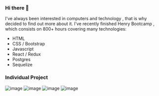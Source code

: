 ### Hi there 👋

I've always been interested in computers and technology , that is why decided to find out more
 about it. I've recently finished Henry Bootcamp , which consists on 800+ hours covering many technologies:
* HTML
* CSS / Bootstrap
* Javascript
* React / Redux
* Postgres
* Sequelize

### Individual Project
![image](https://user-images.githubusercontent.com/29823485/137779036-ec77edfe-62dd-4999-88e7-bb5e697fa9c6.png)
![image](https://user-images.githubusercontent.com/29823485/137779176-dfe69dd7-5cad-4a86-ad9e-aa385bdcb0e3.png)
![image](https://user-images.githubusercontent.com/29823485/137779250-03f2f666-23a1-4000-8885-5113deae54fa.png)
![image](https://user-images.githubusercontent.com/29823485/137779328-940f4818-d4e4-41b0-bcdc-d13e475e1dbe.png)


<!--
**josegutib/josegutib** is a ✨ _special_ ✨ repository because its `README.md` (this file) appears on your GitHub profile.

Here are some ideas to get you started:

- 🔭 I’m currently working on ...
- 🌱 I’m currently learning ...
- 👯 I’m looking to collaborate on ...
- 🤔 I’m looking for help with ...
- 💬 Ask me about ...
- 📫 How to reach me: ...
- 😄 Pronouns: ...
- ⚡ Fun fact: ...
-->
